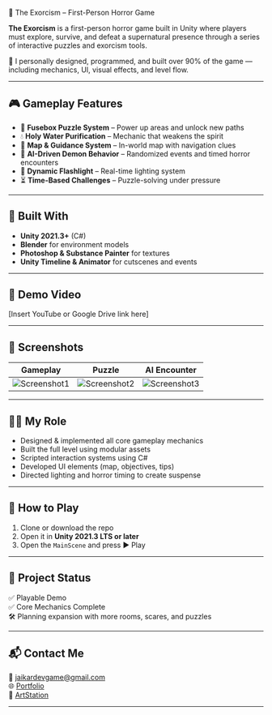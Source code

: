  👻 The Exorcism – First-Person Horror Game

**The Exorcism** is a first-person horror game built in Unity where players must explore, survive, and defeat a supernatural presence through a series of interactive puzzles and exorcism tools.

🧠 I personally designed, programmed, and built over 90% of the game — including mechanics, UI, visual effects, and level flow.

---

## 🎮 Gameplay Features

- 🔦 **Fusebox Puzzle System** – Power up areas and unlock new paths
- 💧 **Holy Water Purification** – Mechanic that weakens the spirit
- 📜 **Map & Guidance System** – In-world map with navigation clues
- 👹 **AI-Driven Demon Behavior** – Randomized events and timed horror encounters
- 🔦 **Dynamic Flashlight** – Real-time lighting system
- ⏳ **Time-Based Challenges** – Puzzle-solving under pressure

---

## 🧰 Built With

- **Unity 2021.3+** (C#)
- **Blender** for environment models
- **Photoshop & Substance Painter** for textures
- **Unity Timeline & Animator** for cutscenes and events

---

## 🎥 Demo Video

[Insert YouTube or Google Drive link here]

---

## 📸 Screenshots

| Gameplay | Puzzle | AI Encounter |
|----------|--------|--------------|
| ![Screenshot1](link_here) | ![Screenshot2](link_here) | ![Screenshot3](link_here) |

---

## 🧑‍💻 My Role

- Designed & implemented all core gameplay mechanics
- Built the full level using modular assets
- Scripted interaction systems using C#
- Developed UI elements (map, objectives, tips)
- Directed lighting and horror timing to create suspense

---

## 🚀 How to Play

1. Clone or download the repo
2. Open it in **Unity 2021.3 LTS or later**
3. Open the `MainScene` and press ▶️ Play

---

## 📂 Project Status

✅ Playable Demo  
✅ Core Mechanics Complete  
🛠️ Planning expansion with more rooms, scares, and puzzles

---

## 📬 Contact Me

📧 jaikardevgame@gmail.com  
🌐 [Portfolio](https://heyitsmejai.wixsite.com/to-show-case-my-port)  
🎨 [ArtStation](https://www.artstation.com/jaikarpothula007)

---

